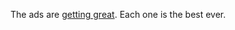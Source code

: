 The ads are <a href="https://twitter.com/justicedems/status/1316773313587404801">getting great</a>. Each one is the best ever. 
